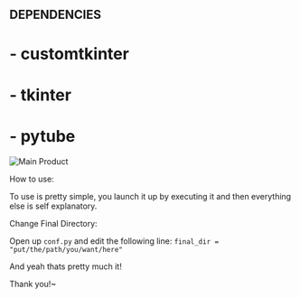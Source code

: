 ## DEPENDENCIES
# - customtkinter
# - tkinter
# - pytube

![Main Product](https://i.imgur.com/4MclIid.png)

How to use:

To use is pretty simple, you launch it up by executing it and then everything else is self explanatory. 

Change Final Directory:

Open up `conf.py` and edit the following line:
 `final_dir = "put/the/path/you/want/here"`

 And yeah thats pretty much it!

 Thank you!~
